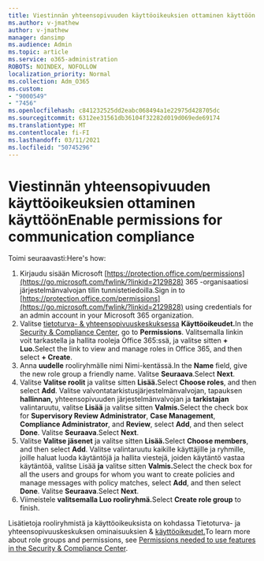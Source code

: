 ```yaml
---
title: Viestinnän yhteensopivuuden käyttöoikeuksien ottaminen käyttöön
ms.author: v-jmathew
author: v-jmathew
manager: dansimp
ms.audience: Admin
ms.topic: article
ms.service: o365-administration
ROBOTS: NOINDEX, NOFOLLOW
localization_priority: Normal
ms.collection: Adm_O365
ms.custom:
- "9000549"
- "7456"
ms.openlocfilehash: c841232525dd2eabc068494a1e22975d428705dc
ms.sourcegitcommit: 6312ee31561db36104f32282d019d069ede69174
ms.translationtype: MT
ms.contentlocale: fi-FI
ms.lasthandoff: 03/11/2021
ms.locfileid: "50745296"
---
```

# <a name="enable-permissions-for-communication-compliance"></a><span data-ttu-id="2b44a-102">Viestinnän yhteensopivuuden käyttöoikeuksien ottaminen käyttöön</span><span class="sxs-lookup"><span data-stu-id="2b44a-102">Enable permissions for communication compliance</span></span>

<span data-ttu-id="2b44a-103">Toimi seuraavasti:</span><span class="sxs-lookup"><span data-stu-id="2b44a-103">Here's how:</span></span>

1. <span data-ttu-id="2b44a-104">Kirjaudu sisään Microsoft [https://protection.office.com/permissions](https://go.microsoft.com/fwlink/?linkid=2129828) 365 -organisaatiosi järjestelmänvalvojan tilin tunnistetiedoilla.</span><span class="sxs-lookup"><span data-stu-id="2b44a-104">Sign in to [https://protection.office.com/permissions](https://go.microsoft.com/fwlink/?linkid=2129828) using credentials for an admin account in your Microsoft 365 organization.</span></span>
2. <span data-ttu-id="2b44a-105">Valitse [tietoturva- & yhteensopivuuskeskuksessa](https://go.microsoft.com/fwlink/?linkid=2101341) **Käyttöoikeudet.**</span><span class="sxs-lookup"><span data-stu-id="2b44a-105">In the [Security & Compliance Center](https://go.microsoft.com/fwlink/?linkid=2101341), go to **Permissions**.</span></span> <span data-ttu-id="2b44a-106">Valitsemalla linkin voit tarkastella ja hallita rooleja Office 365:ssä, ja valitse sitten **\+ Luo.**</span><span class="sxs-lookup"><span data-stu-id="2b44a-106">Select the link to view and manage roles in Office 365, and then select **\+ Create**.</span></span>
3. <span data-ttu-id="2b44a-107">Anna **uudelle** rooliryhmälle nimi Nimi-kentässä.</span><span class="sxs-lookup"><span data-stu-id="2b44a-107">In the **Name** field, give the new role group a friendly name.</span></span> <span data-ttu-id="2b44a-108">Valitse **Seuraava**.</span><span class="sxs-lookup"><span data-stu-id="2b44a-108">Select **Next**.</span></span>
4. <span data-ttu-id="2b44a-109">Valitse **Valitse roolit** ja valitse sitten **Lisää.**</span><span class="sxs-lookup"><span data-stu-id="2b44a-109">Select **Choose roles**, and then select **Add**.</span></span> <span data-ttu-id="2b44a-110">Valitse valvontatarkistusjärjestelmänvalvojan, tapauksen **hallinnan,** yhteensopivuuden järjestelmänvalvojan ja **tarkistajan** valintaruutu, valitse **Lisää** ja valitse sitten  **Valmis.**</span><span class="sxs-lookup"><span data-stu-id="2b44a-110">Select the check box for **Supervisory Review Administrator**, **Case Management**, **Compliance Administrator**, and **Review**, select **Add**, and then select **Done**.</span></span> <span data-ttu-id="2b44a-111">Valitse **Seuraava**.</span><span class="sxs-lookup"><span data-stu-id="2b44a-111">Select **Next**.</span></span>
5. <span data-ttu-id="2b44a-112">Valitse **Valitse jäsenet** ja valitse sitten **Lisää.**</span><span class="sxs-lookup"><span data-stu-id="2b44a-112">Select **Choose members**, and then select **Add**.</span></span> <span data-ttu-id="2b44a-113">Valitse valintaruutu kaikille käyttäjille ja ryhmille, joille haluat luoda käytäntöjä ja hallita viestejä, joiden käytäntö vastaa käytäntöä, valitse Lisää **ja** valitse sitten **Valmis.**</span><span class="sxs-lookup"><span data-stu-id="2b44a-113">Select the check box for all the users and groups for whom you want to create policies and manage messages with policy matches, select **Add**, and then select **Done**.</span></span> <span data-ttu-id="2b44a-114">Valitse **Seuraava**.</span><span class="sxs-lookup"><span data-stu-id="2b44a-114">Select **Next**.</span></span>
6. <span data-ttu-id="2b44a-115">Viimeistele **valitsemalla Luo rooliryhmä.**</span><span class="sxs-lookup"><span data-stu-id="2b44a-115">Select **Create role group** to finish.</span></span>

<span data-ttu-id="2b44a-116">Lisätietoja rooliryhmistä ja käyttöoikeuksista on kohdassa Tietoturva- ja yhteensopivuuskeskuksen ominaisuuksien & [käyttöoikeudet.](https://go.microsoft.com/fwlink/?linkid=2114184)</span><span class="sxs-lookup"><span data-stu-id="2b44a-116">To learn more about role groups and permissions, see [Permissions needed to use features in the Security & Compliance Center](https://go.microsoft.com/fwlink/?linkid=2114184).</span></span>
